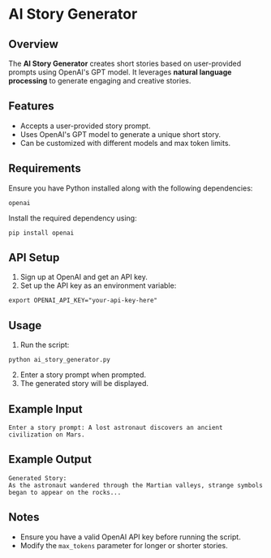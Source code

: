 # AI Story Generator

## Overview
The **AI Story Generator** creates short stories based on user-provided prompts using OpenAI's GPT model. It leverages **natural language processing** to generate engaging and creative stories.

## Features
- Accepts a user-provided story prompt.
- Uses OpenAI's GPT model to generate a unique short story.
- Can be customized with different models and max token limits.

## Requirements
Ensure you have Python installed along with the following dependencies:
```
openai
```
Install the required dependency using:
```
pip install openai
```

## API Setup
1. Sign up at OpenAI and get an API key.
2. Set up the API key as an environment variable:
```
export OPENAI_API_KEY="your-api-key-here"
```

## Usage
1. Run the script:
```
python ai_story_generator.py
```
2. Enter a story prompt when prompted.
3. The generated story will be displayed.

## Example Input
```
Enter a story prompt: A lost astronaut discovers an ancient civilization on Mars.
```

## Example Output
```
Generated Story:
As the astronaut wandered through the Martian valleys, strange symbols began to appear on the rocks...
```

## Notes
- Ensure you have a valid OpenAI API key before running the script.
- Modify the `max_tokens` parameter for longer or shorter stories.
